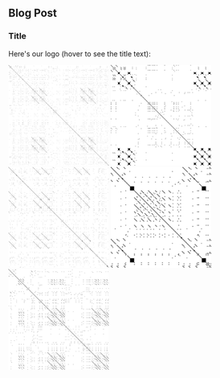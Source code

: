 ## Blog Post

### Title

Here's our logo (hover to see the title text):


     
<img src="/images/NEW ORLEANS_BROCKHAMPTON.jpg?raw=true" alt="NEW ORLEANS" title="NEW ORLEANS" width="200"/>
<img src="/images/THUG LIFE_BROCKHAMPTON.jpg?raw=true" alt="THUG LIFE" title="THUG LIFE" width="200"/>
<img src="/images/BERLIN_BROCKHAMPTON.jpg?raw=true" alt="BERLIN" title="BERLIN" width="200"/>
<img src="/images/SOMETHING ABOUT HIM_BROCKHAMPTON.jpg?raw=true" alt="SOMETHING ABOUT HIM" title="SOMETHING ABOUT HIM" width="200"/>
<img src="/images/WHERE THE CASH AT_BROCKHAMPTON.jpg?raw=true" alt="WHERE THE CASH AT" title="WHERE THE CASH AT" width="200"/>



